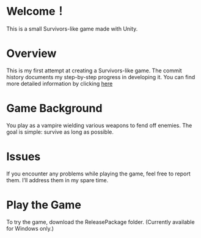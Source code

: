 # Welcome！


This is a small Survivors-like game made with Unity.


# Overview


This is my first attempt at creating a Survivors-like game. The commit history documents my step-by-step progress in developing it. You can find more detailed information by clicking [here](https://www.udemy.com/course/unity-vampire-survival/?couponCode=LETSLEARNNOWPP)


# Game Background


You play as a vampire wielding various weapons to fend off enemies. The goal is simple: survive as long as possible.


# Issues


If you encounter any problems while playing the game, feel free to report them. I’ll address them in my spare time.


# Play the Game


To try the game, download the ReleasePackage folder. (Currently available for Windows only.)
